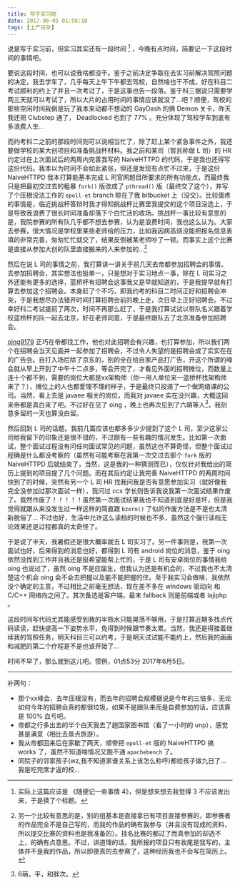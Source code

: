 ```yaml
---
title: 写于实习前
date: 2017-06-05 01:58:18
tags: [土产日杂]
---
```


说是写于实习前，但实习其实还有一段时间 [^1] ，今晚有点时间，简要记一下这段时间的事情吧。

<!-- more -->

要说这段时间，也可以说我啥都没干。鉴于之前决定争取在去实习前解决驾照问题的决定，我去学车了，几乎每天上午下午都去驾校，自然啥也干不成。好在科目二考试顺利的约上了并且一次考过了，于是这事也告一段落。鉴于科三据说只需要学两三天就可以考试了，所以大片的占用时间的事情应该就没了...吧？顺便，驾校的那些空闲时间我倒是玩了我本来动都不想动的 GayDash 的俩 Demon 关卡，昨天我还把 Clubstep 通了， Deadlocked 也到了 77% 。充分体现了驾校学车到底有多浪费人生...

而约考科二之前的那段时间则可以说相当忙了，除了赶上某个紧急事件之外，我还要做学校的某大创项目和准备挑战杯材料。我之前和某司（暂且称做 L 司）的 HR 约定过在上次面试后的两周内完善我写的 NaiveHTTPD 的代码，于是我也还得写这份代码。我本以为时间不会如此紧张，但还是发现有点忙不过来，于是这份 NaiveHTTPD 我本打算能基本完成 L 司官网题目所要求的所有功能点，而最终我只是把最初交过去的粗暴 `fork()` 版改成了 `pthread()` 版（最终交了这个），并写了个压根没法工作的 `epoll-et` branch 晾在了我 bitbucket 上（没交）。比较蛋疼的事情是，临近挑战杯答辩时我才得知挑战杯比赛里我提交的这个项目没选上，于是导致我浪费了很长时间准备却落下个白忙活的收场。挑战杯一事比较有意思的是，我院参赛的所有队几乎都不想去参赛，认为是浪费时间，我也这么认为。大家去参赛，很大情况是学校里某些老师给的压力，比如我因病高烧没能把报名信息表填的非常完善，匆匆忙忙就交了，结果反倒被某老师吵了一顿。而事实上这个比赛是直接从参加大创的队里直接搬来的人来参加的...[^2]

然后在说 L 司的事情之前，我打算讲一讲关于前几天去帝都参加招聘会的事情。去参加招聘会，其实想法也挺单一，只是想对于实习地点一事，除在 L 司实习之外还能有更多的选择，蓝桥杯有招聘会这事我又是早就知道的，于是我提早就有打算去参加这个招聘会。本身赶了个不巧，即我约考的科目二时间正好和招聘会冲突，于是我想尽办法错开时间打算招聘会前的晚上走，次日早上正好招聘会。不过幸好科二考试提前了两次，时间不再那么赶了，于是我打算试试以带队名义跟着学校蓝桥杯的队一起去北京，好在老师同意，于是最终跟队去了北京准备参加招聘会。

[oing9179](https://oing9179.github.io/blog/2017/06/Diary-Recruitment/) 正巧在帝都找工作，他也对此招聘会有兴趣，也打算参加，所以我们两个在招聘会当天见面并一起参加了招聘会，不过令人失望的是招聘会成了实实在在的广告会。自打入场后除了京东的，别的全在给自家产品打广告，开这个所谓的峰会就从早上开到了中午十二点多，等会开完了，才看见外面的招聘摊位，而数量上连十个都不到，需要的岗位大都是xx架构师（你一用人单位来一蓝桥杯找架构师来了？），摊位上的人也都爱理不理的样子，于是最终只投递了一个做网络课的公司。当然，看上去是 javaee 相关的岗位，而我对 javaee 实在没兴趣，大概这回来帝都是真白来了吧。不过好在见了 oing ，晚上也再次见到了六萌等人[^3]，我刻意多留的一天也算没白留。

然后回到 L 司的话题。我前几篇应该也都多多少少提到了这个 L 司，至少这家公司给我留下的印象还是很不错的，不过颇有一些有趣的情况发生。比如第一次面试，整个面试过程没有问任何面试常见的问题，虽然这也不算奇怪，但整个面试过程确是什么都没考察的（虽然有可能考察在我第一次交过去那个 `fork` 版的 NaiveHTTPD 后就结束了，当然，这是我的一种猜测而已），仅仅针对我给出的简历上提到的项目提了几个问题。而在其后约定让我完善 NaiveHTTPD 的两周时间快到了的时候，突然有另一个 L 司 HR 找我问我是否有意愿参加实习（就好像我完全没参加过那次面试一样），我问过 ccx 学长则告诉我说我第一次面试结果作废了。竟然作废了！！！！！虽然第一次面试结果我也不知道到底是好是坏，但是我觉得就跟从来没发生过一样这样的简直跟 `bzero()` 了似的作废方法是不是也太清新脱俗了... 不过也好，生活中允许这么读档的时候也不多，虽然这个强行读档无论效果还是过程都真的太奇怪了。

于是说了半天，我暑假还是很大概率就去 L 司实习了。另一件事则是，我第一次面试也好，后来得到的消息也好，都得到 L 司有 android 岗位的消息，鉴于 oing 依然没找到工作并且我还是挺希望能帮上忙的，于是 L 司有安卓岗位的事情我给 oing 也说过了，虽然 oing 不是应届生，但我认为还是有机会的，不过我也不太清楚这个机会 oing 会不会去把握以及能不能把握的住。至于我实习会做啥，我依然没个确定的主意，不过相比之前毫无想法，现在差不多在 windows 驱动向 和 C/C++ 网络向之间了。其次备选是客户端，最末 fallback 则是前端或者 lajiphp 。

这段时间写代码尤其能感受到我的半瓶水只能晃荡不够用，于是打算近期多找点代码读读，赶快提高一下姿势水平，免得到时候跟节奏太累。当然，我还是得接着继续我的驾照任务，明天科目三可以约考，于是明天试试能不能约上，然后我的画画和减肥的第二个疗程是不是也该开始了...

时间不早了，那么就到这儿吧。惯例，01点53分 2017年6月5日。

-----------

补两句：

 - 那个xx峰会，去年压根没有，而去年的招聘会规模据说是今年的三倍多，无论如何今年的招聘会真的都很垃圾，如果不是跟队来而是自费参加的话，应该算是 100% 血亏吧。
 - 帝都之行多出去的半个白天我去了趟国家图书馆（看了一小时的 unp），感觉甚是满意（相比去景点旅游）。
 - 我从帝都回来后在家歇了两天，顺带把 `epoll-et` 版的 NaiveHTTPD 搞 works 了，虽然不知道啥情况又跑不通 `apachebench` 了。
 - 同院子的邻家孩子(wz,我不知道家谱关系上该怎么称呼)都给孩子做九日了... 我是吃完席才返的校...

[^1]: 实际上这篇应该是 《随便记一些事情 4》，但是想来想去我觉得 3 不应该发出来，于是换了个标题。
[^2]: 另一个比较有意思的是，别的组基本是直接拿已有项目直接参赛的，即参赛者的作品完全不是自己写的，而我的作品的确有我参与（并且没有现成的资料，所以提交比赛的资料也是我准备的）。挂名比赛的都过了而真参加的却选不上，的确有点意思。不过，讲道理的话，我所报的项目只有收尾是我写的，主体并不是我的作品，所以即便真的去参赛了，这种经历我也不会写在简历上。
[^3]: 6萌，平，和胖次。
